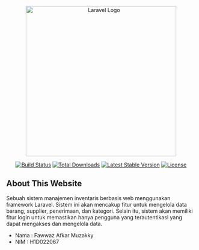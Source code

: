 <p align="center"><a href="https://laravel.com" target="_blank"><img src="https://raw.githubusercontent.com/laravel/art/master/logo-lockup/5%20SVG/2%20CMYK/1%20Full%20Color/laravel-logolockup-cmyk-red.svg" width="400" alt="Laravel Logo"></a></p>

<p align="center">
<a href="https://github.com/laravel/framework/actions"><img src="https://github.com/laravel/framework/workflows/tests/badge.svg" alt="Build Status"></a>
<a href="https://packagist.org/packages/laravel/framework"><img src="https://img.shields.io/packagist/dt/laravel/framework" alt="Total Downloads"></a>
<a href="https://packagist.org/packages/laravel/framework"><img src="https://img.shields.io/packagist/v/laravel/framework" alt="Latest Stable Version"></a>
<a href="https://packagist.org/packages/laravel/framework"><img src="https://img.shields.io/packagist/l/laravel/framework" alt="License"></a>
</p>

## About This Website

Sebuah sistem manajemen inventaris berbasis web menggunakan framework Laravel. Sistem ini akan mencakup fitur untuk mengelola data barang, supplier, penerimaan, dan kategori. Selain itu, sistem akan memiliki fitur login untuk memastikan hanya pengguna yang terautentikasi yang dapat mengakses dan mengelola data.

<ul>
    <li>Nama    : Fawwaz Afkar Muzakky</li>
    <li>NIM     : H1D022067</li>
</ul>

